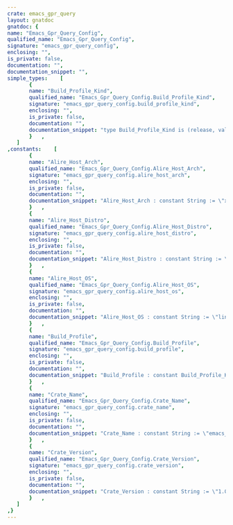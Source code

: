 ```yaml
---
crate: emacs_gpr_query
layout: gnatdoc
gnatdoc: {
name: "Emacs_Gpr_Query_Config",
qualified_name: "Emacs_Gpr_Query_Config",
signature: "emacs_gpr_query_config",
enclosing: "",
is_private: false,
documentation: "",
documentation_snippet: "",
simple_types:    [
       {
       name: "Build_Profile_Kind",
       qualified_name: "Emacs_Gpr_Query_Config.Build_Profile_Kind",
       signature: "emacs_gpr_query_config.build_profile_kind",
       enclosing: "",
       is_private: false,
       documentation: "",
       documentation_snippet: "type Build_Profile_Kind is (release, validation, development);",
       }   ,
   ]
,constants:    [
       {
       name: "Alire_Host_Arch",
       qualified_name: "Emacs_Gpr_Query_Config.Alire_Host_Arch",
       signature: "emacs_gpr_query_config.alire_host_arch",
       enclosing: "",
       is_private: false,
       documentation: "",
       documentation_snippet: "Alire_Host_Arch : constant String := \"x86_64\";",
       }   ,
       {
       name: "Alire_Host_Distro",
       qualified_name: "Emacs_Gpr_Query_Config.Alire_Host_Distro",
       signature: "emacs_gpr_query_config.alire_host_distro",
       enclosing: "",
       is_private: false,
       documentation: "",
       documentation_snippet: "Alire_Host_Distro : constant String := \"ubuntu\";",
       }   ,
       {
       name: "Alire_Host_OS",
       qualified_name: "Emacs_Gpr_Query_Config.Alire_Host_OS",
       signature: "emacs_gpr_query_config.alire_host_os",
       enclosing: "",
       is_private: false,
       documentation: "",
       documentation_snippet: "Alire_Host_OS : constant String := \"linux\";",
       }   ,
       {
       name: "Build_Profile",
       qualified_name: "Emacs_Gpr_Query_Config.Build_Profile",
       signature: "emacs_gpr_query_config.build_profile",
       enclosing: "",
       is_private: false,
       documentation: "",
       documentation_snippet: "Build_Profile : constant Build_Profile_Kind := development;",
       }   ,
       {
       name: "Crate_Name",
       qualified_name: "Emacs_Gpr_Query_Config.Crate_Name",
       signature: "emacs_gpr_query_config.crate_name",
       enclosing: "",
       is_private: false,
       documentation: "",
       documentation_snippet: "Crate_Name : constant String := \"emacs_gpr_query\";",
       }   ,
       {
       name: "Crate_Version",
       qualified_name: "Emacs_Gpr_Query_Config.Crate_Version",
       signature: "emacs_gpr_query_config.crate_version",
       enclosing: "",
       is_private: false,
       documentation: "",
       documentation_snippet: "Crate_Version : constant String := \"1.0.1\";",
       }   ,
   ]
,}
---
```

